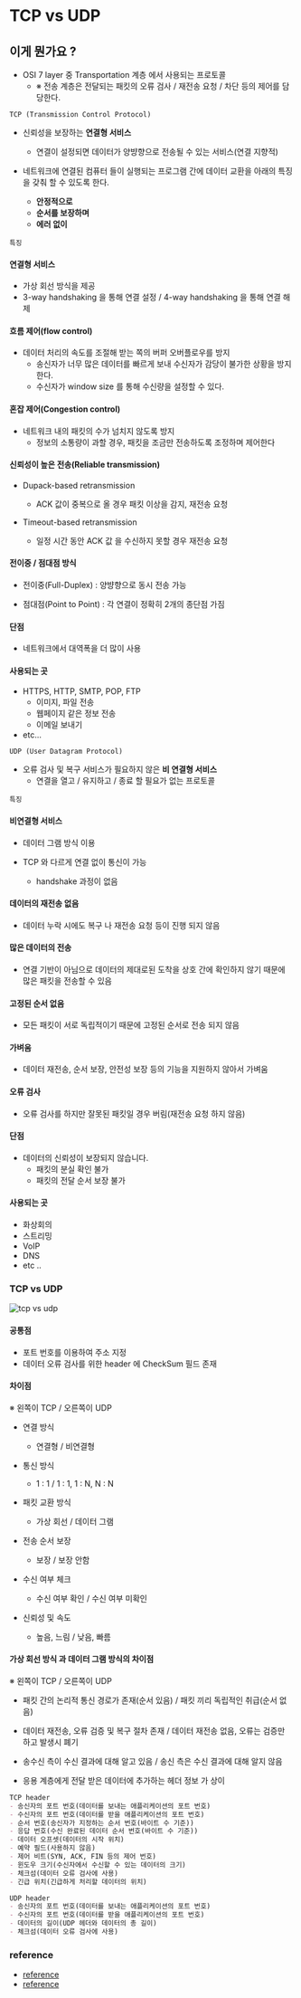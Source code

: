 # TCP vs UDP

## 이게 뭔가요 ?
- OSI 7 layer 중 Transportation 계층 에서 사용되는 프로토콜
    - ※ 전송 계층은 전달되는 패킷의 오류 검사 / 재전송 요청 / 차단 등의 제어를 담당한다.
    
`TCP (Transmission Control Protocol)`

- 신뢰성을 보장하는 **연결형 서비스**
    - 연결이 설정되면 데이터가 양뱡향으로 전송될 수 있는 서비스(연결 지향적)
  
- 네트워크에 연결된 컴퓨터 들이 실행되는 프로그램 간에 데이터 교환을 아래의 특징을 갖춰 할 수 있도록 한다.
    - **안정적으로**
    - **순서를 보장하며**
    - **에러 없이**

`특징`

#### 연결형 서비스
- 가상 회선 방식을 제공
- 3-way handshaking 을 통해 연결 설정 / 4-way handshaking 을 통해 연결 해제

#### 흐름 제어(flow control)
- 데이터 처리의 속도를 조절해 받는 쪽의 버퍼 오버플로우를 방지
    - 송신자가 너무 많은 데이터를 빠르게 보내 수신자가 감당이 불가한 상황을 방지한다.
    - 수신자가 window size 를 통해 수신량을 설정할 수 있다.
    
#### 혼잡 제어(Congestion control)
- 네트워크 내의 패킷의 수가 넘치지 않도록 방지
    - 정보의 소통량이 과할 경우, 패킷을 조금만 전송하도록 조정하며 제어한다

#### 신뢰성이 높은 전송(Reliable transmission)
- Dupack-based retransmission
    - ACK 값이 중복으로 올 경우 패킷 이상을 감지, 재전송 요청
    
- Timeout-based retransmission
    - 일정 시간 동안 ACK 값 을 수신하지 못할 경우 재전송 요청
    
#### 전이중 / 점대점 방식
- 전이중(Full-Duplex) : 양뱡향으로 동시 전송 가능

- 점대점(Point to Point) : 각 연결이 정확히 2개의 종단점 가짐

#### 단점
- 네트워크에서 대역폭을 더 많이 사용

#### 사용되는 곳
- HTTPS, HTTP, SMTP, POP, FTP
    - 이미지, 파일 전송
    - 웹페이지 같은 정보 전송
    - 이메일 보내기
- etc...

`UDP (User Datagram Protocol)`

- 오류 검사 및 복구 서비스가 필요하지 않은 **비 연결형 서비스**
    - 연결을 열고 / 유지하고 / 종료 할 필요가 없는 프로토콜

`특징`

#### 비연결형 서비스
- 데이터 그램 방식 이용

- TCP 와 다르게 연결 없이 통신이 가능
    - handshake 과정이 없음

#### 데이터의 재전송 없음
- 데이터 누락 시에도 복구 나 재전송 요청 등이 진행 되지 않음

#### 많은 데이터의 전송
- 연결 기반이 아님으로 데이터의 제대로된 도착을 상호 간에 확인하지 않기 때문에 많은 패킷을 전송할 수 있음

#### 고정된 순서 없음
- 모든 패킷이 서로 독립적이기 때문에 고정된 순서로 전송 되지 않음

#### 가벼움
- 데이터 재전송, 순서 보장, 안전성 보장 등의 기능을 지원하지 않아서 가벼움

#### 오류 검사
- 오류 검사를 하지만 잘못된 패킷일 경우 버림(재전송 요청 하지 않음)

#### 단점
- 데이터의 신뢰성이 보장되지 않습니다.
    - 패킷의 분실 확인 불가
    - 패킷의 전달 순서 보장 불가
#### 사용되는 곳
- 화상회의
- 스트리밍
- VoIP
- DNS
- etc ..

### TCP vs UDP
![tcp vs udp](https://user-images.githubusercontent.com/49216939/183083679-d4f1384f-3e47-46d4-b2fa-a602ba81eb09.png)

#### 공통점
- 포트 번호를 이용하여 주소 지정
- 데이터 오류 검사를 위한 header 에 CheckSum 필드 존재

#### 차이점
※ 왼쪽이 TCP / 오른쪽이 UDP

- 연결 방식
    - 연결형 / 비연결형

- 통신 방식
    - 1 : 1 / 1 : 1, 1 : N, N : N

- 패킷 교환 방식
    - 가상 회선 / 데이터 그램

- 전송 순서 보장
    - 보장 / 보장 안함

- 수신 여부 체크
    - 수신 여부 확인 / 수신 여부 미확인
  
- 신뢰성 및 속도
    - 높음, 느림 / 낮음, 빠름

#### 가상 회선 방식 과 데이터 그램 방식의 차이점
※ 왼쪽이 TCP / 오른쪽이 UDP

- 패킷 간의 논리적 통신 경로가 존재(순서 있음) / 패킷 끼리 독립적인 취급(순서 없음)
  
- 데이터 재전송, 오류 검증 및 복구 절차 존재 / 데이터 재전송 없음, 오류는 검증만 하고 발생시 폐기

- 송수신 측이 수신 결과에 대해 알고 있음 / 송신 측은 수신 결과에 대해 알지 않음

- 응용 계층에게 전달 받은 데이터에 추가하는 헤더 정보 가 상이
```markdown
TCP header
- 송신자의 포트 번호(데이터를 보내는 애플리케이션의 포트 번호)
- 수신자의 포트 번호(데이터를 받을 애플리케이션의 포트 번호)
- 순서 번호(송신자가 지정하는 순서 번호(바이트 수 기준))
- 응답 번호(수신 완료된 데이터 순서 번호(바이트 수 기준))
- 데이터 오프셋(데이터의 시작 위치)
- 예약 필드(사용하지 않음)
- 제어 비트(SYN, ACK, FIN 등의 제어 번호)
- 윈도우 크기(수신자에서 수신할 수 있는 데이터의 크기)
- 체크섬(데이터 오류 검사에 사용)
- 긴급 위치(긴급하게 처리할 데이터의 위치)
```

```markdown
UDP header
- 송신자의 포트 번호(데이터를 보내는 애플리케이션의 포트 번호)
- 수신자의 포트 번호(데이터를 받을 애플리케이션의 포트 번호)
- 데이터의 길이(UDP 헤더와 데이터의 총 길이)
- 체크섬(데이터 오류 검사에 사용)
```

### reference
- [reference](https://velog.io/@hidaehyunlee/TCP-%EC%99%80-UDP-%EC%9D%98-%EC%B0%A8%EC%9D%B4)
- [reference](https://madplay.github.io/post/network-tcp-udp-tcpip)

